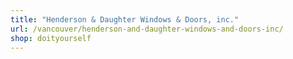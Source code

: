 ```yaml
---
title: "Henderson & Daughter Windows & Doors, inc."
url: /vancouver/henderson-and-daughter-windows-and-doors-inc/
shop: doityourself
---
```

